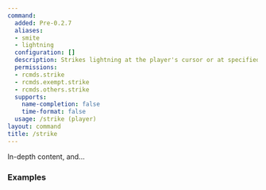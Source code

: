 ```yaml
---
command:
  added: Pre-0.2.7
  aliases:
  - smite
  - lightning
  configuration: []
  description: Strikes lightning at the player's cursor or at specified player.
  permissions:
  - rcmds.strike
  - rcmds.exempt.strike
  - rcmds.others.strike
  supports:
    name-completion: false
    time-format: false
  usage: /strike (player)
layout: command
title: /strike
---
```


In-depth content, and...

### Examples

